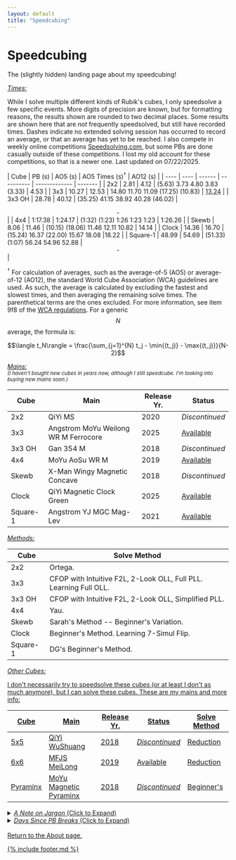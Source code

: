 ```yaml
---
layout: default
title: "Speedcubing"
---
```


<script src="https://unpkg.com/vanilla-back-to-top@7.2.1/dist/vanilla-back-to-top.min.js"></script>
<script>addBackToTop({
  diameter: 56,
  backgroundColor: 'rgb(106, 159, 181)',
  textColor: '#fff'
})</script>

<script
  src="https://cdn.mathjax.org/mathjax/latest/MathJax.js?config=TeX-AMS-MML_HTMLorMML"
  type="text/javascript">
</script>

<script>
window.addEventListener("DOMContentLoaded", () => {
  // Date Different (In Days) Function
  function daysDiff(startDate) {
    let start = new Date(startDate);
    let end = new Date();
    let timeDiff = end - start;
    return Math.floor(timeDiff / (1000*3600*24));
  }

  // Addendum Date Function
  function addendumText(date) {
    let days = daysDiff(date);
    if (days < 7) {
      return "Recent break!";
    } else if (days >= 7 && days < 30) {
      return "A little stale.";
    } else if (days >= 30 && days < 100) {
      return "Yikes.";
    } else {
      return "Oh boy...";
    }
  }

  let datesInOrder = [
    '2025-06-29', // 2x2
    '2025-06-28', // 3x3
    '2025-07-22', // 3x3 OH
    '2025-06-30', // 4x4
    '2025-06-24', // Skewb
    '2025-07-17', // Clock
    '2025-07-17' // Square-1
  ];

  // Update Days Since Break
  document.getElementById("2").textContent = "" + daysDiff(datesInOrder[0]) + " Days";
  document.getElementById("3").textContent = "" + daysDiff(datesInOrder[1]) + " Days";
  document.getElementById("oh").textContent = "" + daysDiff(datesInOrder[2]) + "  Days";
  document.getElementById("4").textContent = "" + daysDiff(datesInOrder[3]) + " Days";
  document.getElementById("skewb").textContent = "" + daysDiff(datesInOrder[4]) + " Days";
  document.getElementById("clock").textContent = "" + daysDiff(datesInOrder[5]) + " Days";
  document.getElementById("sq1").textContent = "" + daysDiff(datesInOrder[6]) + " Days";

  // Update Addendums
  document.getElementById("2a").textContent = addendumText(datesInOrder[0]);
  document.getElementById("3a").textContent = addendumText(datesInOrder[1]);
  document.getElementById("oha").textContent = addendumText(datesInOrder[2]);
  document.getElementById("4a").textContent = addendumText(datesInOrder[3]);
  document.getElementById("skewba").textContent = addendumText(datesInOrder[4]);
  document.getElementById("clocka").textContent = addendumText(datesInOrder[5]);
  document.getElementById("sq1a").textContent = addendumText(datesInOrder[6]);

  // Updated Date Of Break
  document.getElementById("2d").textContent = datesInOrder[0];
  document.getElementById("3d").textContent = datesInOrder[1];
  document.getElementById("ohd").textContent = datesInOrder[2];
  document.getElementById("4d").textContent = datesInOrder[3];
  document.getElementById("skewbd").textContent = datesInOrder[4];
  document.getElementById("clockd").textContent = datesInOrder[5];
  document.getElementById("sq1d").textContent = datesInOrder[6];
});
</script>


<h1 class="page-title">Speedcubing</h1>

The (slightly hidden) landing page about my speedcubing! 

<u><i>Times:</i></u>

While I solve multiple different kinds of Rubik's cubes, I only speedsolve a few specific events. More digits of precision are known, but for formatting reasons, the results shown are rounded to two decimal places. Some results are shown here that are *not* frequently speedsolved, but still have recorded times. Dashes indicate no extended solving session has occurred to record an average, or that an average has yet to be reached. I also compete in weekly online competitions [Speedsolving.com](https://www.speedsolving.com/competition/showPersonalRecords.php?showRecords=11738#resultsHead), but some PBs are done casually outside of these competitions. I lost my old account for these competitions, so that is a newer one. Last updated on 07/22/2025.

| Cube | PB (s) | AO5 (s) | AO5 Times (s)<sup>&dagger;</sup> | AO12 (s) |
| ---- | ---- | ------ | ---------- | ------------- | ------- |
| 2x2 | 2.81 | 4.12 | (5.63) 3.73 4.80 3.83 (3.33) | 4.53 |
| 3x3 | 10.27 | 12.53 | 14.80 11.70 11.09 (17.25) (10.83) | <abbr title="11.43 13.66 15.77 14.80 11.70 11.09 (17.25) (10.83) 15.61 14.36 13.14 10.90">13.24</abbr> |
| 3x3 OH | 28.78 | 40.12 | (35.25) 41.15 38.92 40.28 (46.02) | <center>-</center> |
| 4x4 | 1:17.38 | 1:24.17 | (1:32) (1:23) 1:26 1:23 1:23 | 1:26.26 |
| Skewb |  8.06 | 11.46 | (10.15) (18.06) 11.46 12.11 10.82 | 14.14 |
| Clock | 14.36 | 16.70 | (15.24) 16.37 (22.00) 15.67 18.08 |18.22 | 
| Square-1 | 48.99 | 54.69 | (51.33) (1:07) 56.24 54.96 52.88 | <center>-</center> |


<sup>&dagger;</sup> For calculation of averages, such as the average-of-5 (AO5) or average-of-12 (AO12), the standard World Cube Association (WCA) guidelines are used. As such, the average is calculated by excluding the fastest and slowest times, and then averaging the remaining solve times. The parenthetical terms are the ones excluded. For more information, see item 9f8 of the [WCA regulations](https://www.worldcubeassociation.org/regulations/). For a generic $$N$$ average, the formula is:

$$\langle t_N\rangle = \frac{\sum_{j=1}^{N} t_j - \min{(t_j)} - \max{(t_j)}}{N-2}$$

<u><i>Mains:</i></u> <br />
<sub><i>(I haven't bought new cubes in years now, although I still speedcube. I'm looking into buying new mains soon.)</i></sub>

| Cube | Main | Release Yr. | Status |
| ---- | ---- | ----------- | ------ |
| 2x2 | QiYi MS | 2020 | *Discontinued* |
| 3x3 | Angstrom MoYu Weilong WR M Ferrocore | 2025 | [Available](https://www.thecubicle.com/products/angstrom-weilong-ferrocore-3x3-special-edition-wrm-v10?_pos=1&_psq=angstrom+ferroco&_ss=e&_v=1.0) |
| 3x3 OH | Gan 354 M | 2018 | *Discontinued* |
| 4x4 | MoYu AoSu WR M | 2019 | [Available](https://www.thecubicle.com/products/moyu-aosu-4x4-wr-m?_pos=1&_sid=fa04cac04&_ss=r) |
| Skewb | X-Man Wingy Magnetic Concave | 2018 | *Discontinued* |
| Clock | QiYi Magnetic Clock Green | 2025 | [Available](https://www.thecubicle.com/products/qiyi-magnetic-clock-green-limited-edition?_pos=5&_psq=cloc&_ss=e&_v=1.0) |
| Square-1 | Angstrom YJ MGC Mag-Lev | 2021 | [Available](https://www.thecubicle.com/products/angstrom-mgc-square-1-fully-magnetic?_pos=1&_sid=eaa2c860a&_ss=r) |

<u><i>Methods:</i></u>

| Cube | Solve Method |
| ---- | -------------- |
| 2x2 | Ortega. |
| 3x3 | CFOP with Intuitive F2L, 2-Look OLL, Full PLL. Learning Full OLL. |
| 3x3 OH | CFOP with Intuitive F2L, 2-Look OLL, Simplified PLL. |
| 4x4 | Yau. |
| Skewb | Sarah's Method -- Beginner's Variation. |
| Clock | Beginner's Method. Learning 7-Simul Flip. |
| Square-1 | DG's Beginner's Method. |

<u><i>Other Cubes:</i><u>

I don't necessarily try to speedsolve these cubes (or at least I don't as much anymore), but I can solve these cubes. These are my mains and more info:

| Cube | Main | Release Yr. | Status | Solve Method |
| ---- | ---- | ----------- | ------ | ----------- |
| 5x5 | QiYi WuShuang | 2018 | *Discontinued* | Reduction |
| 6x6 | MFJS MeiLong | 2019 | [Available](https://www.thecubicle.com/collections/6x6-speed-cubes/products/mfjs-meilong-6x6) | Reduction |
| Pyraminx | MoYu Magnetic Pyraminx | 2018 | *Discontinued* | Beginner's |

<details closed>
  <summary><u><i>A Note on Jargon</i></u> (Click to Expand)</summary>
  <br />
  Much like other hobbies or technical skills, speedcubing has a lot of jargon. Below is a list of jargon terms and their explanations used on this page, for those interested: <br /> <br />
  <ul>
    <li>AOX: "Average-of-X", i.e. AO5 is "average-of-5". The average over how many solves.</li>
    <li>OH: "One-handed", i.e. 3x3 OH is "3x3 one-handed".</li>
    <li>Mains: The main speedcubes, or the go-to speedcubes, one uses for speedsolving.</li>
    <li>Angstrom: A specific lubing and setup of a cube provided by <a href="https://thecubicle.com" target="_blank">thecubicle.com</a>, aimed at control and stability.</li>
    <li>M: "Magnetic", i.e. the Gan 354 M is the magnetic version of a Gan 354 (nowadays the M-version is the only version of a cube). Magnets in a magnetic cube are used for cube alignment, typically being drilled into the pieces themselves. </li>
    <li>Ferrocore: Refers to a special core of a cube being made out of metal (typically iron or an iron alloy), adding weight and stability.</li>
    <li>Mag-Lev: "Magnetic levitation". Unlike the magnets in a M-version cube, which are used for alignment and are on pieces, mag-lev systems replace the traditional springs in the <i>core</i> with repelling magnets, reducing friction and increasing smoothness. Thus, mag-lev systems and magnetic versions are not mutually exclusive; A cube can be magnetic only, mag-lev only (rare), or both.</li>
    <li>Ortega, Reduction, Yau, Sarah's Method, Beginner's Method, 7-Simul Flip, etc.: These are all methods for solving different puzzles. These are typically named after their creator (Ortega, Yau, or Sarah's Method), or they indicate how a cube is solved (Reduction, Beginner's Method, or 7-Simul Flip).</li>
    <li>CFOP, F2L, OLL, PLL: These are also methods for solving, specifically for n-by-n cubes, although most commonly used for 3x3 solving. CFOP stands for "Cross-F2L-OLL-PLL", with F2L standing for the first 2 layers, OLL for orientation of the last layer, and PLL for permutation of the last layer. Intuitive F2L indicates little or no algorithms are used when solving the first 2 layers, and thus done intuitively.</li> 
    <li>QiYi, MoYu, Gan, X-Man, LingAo, MFJS, YJ: All cube companies outside of the well-known "Rubik's".</li>
  </ul>
</details>
<details closed>
  <summary><u><i>Days Since PB Breaks</i></u> (Click to Expand)</summary>
  <br />
  Below is a table laying out events and the amount of days since the PB was last broken. See the "Times" section to see the current records. I actually do not track time since breaking averages, as averages are actually broken more often (practice and consistency yields more stable, faster times than a singular fast solve). <br /> <br />

   <table>
  <tr>
    <th>Cube</th>
    <th>Time Since Break</th>
    <th>Broken On</th>
    <th>Addendum<sup>&dagger;</sup></th>
  </tr>
  <tr>
    <td>2x2</td>
    <td id="2">2</td>
    <td id="2d">2d</td>
    <td id="2a">2a</td>
  </tr>
  <tr>
    <td>3x3</td>
    <td id="3">3</td>
    <td id="3d">3d</td>
    <td id="3a">3a</td>
  </tr>
  <tr>
    <td>3x3 OH</td>
    <td id="oh">oh</td>
    <td id="ohd">ohd</td>
    <td id="oha">oha</td>
  </tr>
  <tr>
    <td>4x4</td>
    <td id="4">4</td>
    <td id="4d">4d</td>
    <td id="4a">4a</td>
  </tr>
  <tr>
    <td>Skewb</td>
    <td id="skewb">skewb</td>
    <td id="skewbd">skewbd</td>
    <td id="skewba">skewba</td>
  </tr>
  <tr>
    <td>Clock</td>
    <td id="clock">clock</td>
    <td id="clockd">clockd</td>
    <td id="clocka">clocka</td>
  </tr>
  <tr>
    <td>Square-1</td>
    <td id="sq1">sq1</td>
    <td id="sq1d">sq1d</td>
    <td id="sq1a">sq1a</td>
  </tr>
</table> 

<sup>&dagger;</sup> This addendum is auto-generated using JavaScript (in fact, the entire table is populated using JavaScript). The addendum is just a short statement about the status of the time since breaking, usually displaying if a break is recent, a little stale, or if it's really been a long time since a break.

</details>
<br />
Return to the <a href="/about/index.html">About page</a>.

{% include footer.md %}